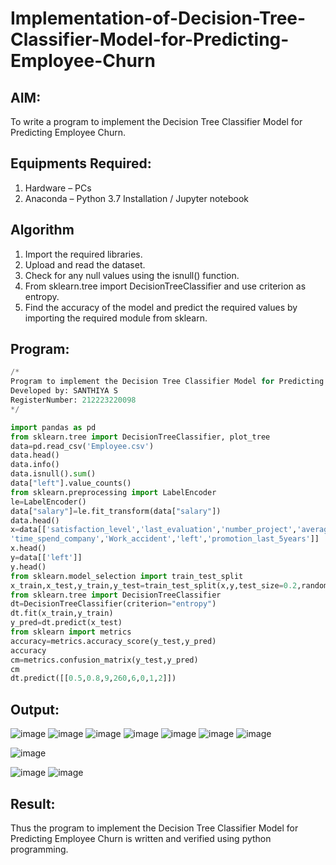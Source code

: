 # Implementation-of-Decision-Tree-Classifier-Model-for-Predicting-Employee-Churn

## AIM:
To write a program to implement the Decision Tree Classifier Model for Predicting Employee Churn.

## Equipments Required:
1. Hardware – PCs
2. Anaconda – Python 3.7 Installation / Jupyter notebook

## Algorithm
1. Import the required libraries.
2. Upload and read the dataset.
3. Check for any null values using the isnull() function.
4. From sklearn.tree import DecisionTreeClassifier and use criterion as entropy.
5. Find the accuracy of the model and predict the required values by importing the required module from sklearn.

## Program:
```Python
/*
Program to implement the Decision Tree Classifier Model for Predicting Employee Churn.
Developed by: SANTHIYA S
RegisterNumber: 212223220098
*/

import pandas as pd
from sklearn.tree import DecisionTreeClassifier, plot_tree
data=pd.read_csv('Employee.csv')
data.head()
data.info()
data.isnull().sum()
data["left"].value_counts()
from sklearn.preprocessing import LabelEncoder
le=LabelEncoder()
data["salary"]=le.fit_transform(data["salary"])
data.head()
x=data[['satisfaction_level','last_evaluation','number_project','average_montly_hours',
'time_spend_company','Work_accident','left','promotion_last_5years']]
x.head()
y=data[['left']]
y.head()
from sklearn.model_selection import train_test_split
x_train,x_test,y_train,y_test=train_test_split(x,y,test_size=0.2,random_state=100)
from sklearn.tree import DecisionTreeClassifier
dt=DecisionTreeClassifier(criterion="entropy")
dt.fit(x_train,y_train)
y_pred=dt.predict(x_test)
from sklearn import metrics
accuracy=metrics.accuracy_score(y_test,y_pred)
accuracy
cm=metrics.confusion_matrix(y_test,y_pred)
cm
dt.predict([[0.5,0.8,9,260,6,0,1,2]])
```

## Output:
![image](https://github.com/user-attachments/assets/8c02a398-2420-4538-839c-f5dfcc6c2837)
![image](https://github.com/user-attachments/assets/8d5b1162-7251-418b-9023-f33c1dbc88ed)
![image](https://github.com/user-attachments/assets/4b25b691-a2d0-4fb3-982f-e0bb8273ab4c)
![image](https://github.com/user-attachments/assets/6ed089ac-ed71-4b5c-bb90-a515b8670dbc)
![image](https://github.com/user-attachments/assets/c345d378-5ebd-4269-8561-fb1ab8b63e64)
![image](https://github.com/user-attachments/assets/b601c4b3-6a3d-4252-b2f9-438dbab975f8)
![image](https://github.com/user-attachments/assets/5ad6d70d-fdeb-4622-9784-434595259c2e)

![image](https://github.com/user-attachments/assets/692d81de-59ba-4931-90d3-f323af85d416)

![image](https://github.com/user-attachments/assets/1b59ab37-712e-43b7-b2dc-eeb122c3104c)
![image](https://github.com/user-attachments/assets/d54f5cf7-14f4-4938-9441-900c808b5902)



## Result:
Thus the program to implement the  Decision Tree Classifier Model for Predicting Employee Churn is written and verified using python programming.
